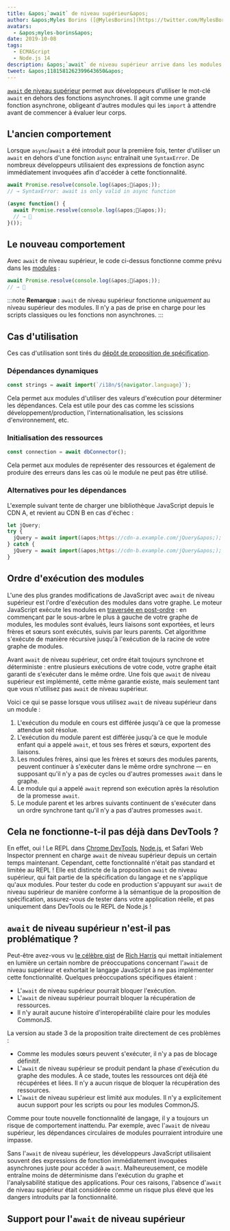 ```yaml
---
title: &apos;`await` de niveau supérieur&apos;
author: &apos;Myles Borins ([@MylesBorins](https://twitter.com/MylesBorins))&apos;
avatars:
  - &apos;myles-borins&apos;
date: 2019-10-08
tags:
  - ECMAScript
  - Node.js 14
description: &apos;`await` de niveau supérieur arrive dans les modules JavaScript ! Vous pourrez bientôt utiliser `await` sans avoir besoin d&apos;être dans une fonction asynchrone.&apos;
tweet: &apos;1181581262399643650&apos;
---
```

[`await` de niveau supérieur](https://github.com/tc39/proposal-top-level-await) permet aux développeurs d&apos;utiliser le mot-clé `await` en dehors des fonctions asynchrones. Il agit comme une grande fonction asynchrone, obligeant d&apos;autres modules qui les `import` à attendre avant de commencer à évaluer leur corps.

<!--truncate-->
## L&apos;ancien comportement

Lorsque `async`/`await` a été introduit pour la première fois, tenter d&apos;utiliser un `await` en dehors d&apos;une fonction `async` entraînait une `SyntaxError`. De nombreux développeurs utilisaient des expressions de fonction async immédiatement invoquées afin d&apos;accéder à cette fonctionnalité.

```js
await Promise.resolve(console.log(&apos;🎉&apos;));
// → SyntaxError: await is only valid in async function

(async function() {
  await Promise.resolve(console.log(&apos;🎉&apos;));
  // → 🎉
}());
```

## Le nouveau comportement

Avec `await` de niveau supérieur, le code ci-dessus fonctionne comme prévu dans les [modules](/features/modules) :

```js
await Promise.resolve(console.log(&apos;🎉&apos;));
// → 🎉
```

:::note
**Remarque :** `await` de niveau supérieur fonctionne _uniquement_ au niveau supérieur des modules. Il n&apos;y a pas de prise en charge pour les scripts classiques ou les fonctions non asynchrones.
:::

## Cas d&apos;utilisation

Ces cas d&apos;utilisation sont tirés du [dépôt de proposition de spécification](https://github.com/tc39/proposal-top-level-await#use-cases).

### Dépendances dynamiques

```js
const strings = await import(`/i18n/${navigator.language}`);
```

Cela permet aux modules d&apos;utiliser des valeurs d&apos;exécution pour déterminer les dépendances. Cela est utile pour des cas comme les scissions développement/production, l&apos;internationalisation, les scissions d&apos;environnement, etc.

### Initialisation des ressources

```js
const connection = await dbConnector();
```

Cela permet aux modules de représenter des ressources et également de produire des erreurs dans les cas où le module ne peut pas être utilisé.

### Alternatives pour les dépendances

L&apos;exemple suivant tente de charger une bibliothèque JavaScript depuis le CDN A, et revient au CDN B en cas d&apos;échec :

```js
let jQuery;
try {
  jQuery = await import(&apos;https://cdn-a.example.com/jQuery&apos;);
} catch {
  jQuery = await import(&apos;https://cdn-b.example.com/jQuery&apos;);
}
```

## Ordre d&apos;exécution des modules

L&apos;une des plus grandes modifications de JavaScript avec `await` de niveau supérieur est l&apos;ordre d&apos;exécution des modules dans votre graphe. Le moteur JavaScript exécute les modules en [traversée en post-ordre](https://en.wikibooks.org/wiki/A-level_Computing/AQA/Paper_1/Fundamentals_of_algorithms/Tree_traversal#Post-order) : en commençant par le sous-arbre le plus à gauche de votre graphe de modules, les modules sont évalués, leurs liaisons sont exportées, et leurs frères et sœurs sont exécutés, suivis par leurs parents. Cet algorithme s&apos;exécute de manière récursive jusqu&apos;à l&apos;exécution de la racine de votre graphe de modules.

Avant `await` de niveau supérieur, cet ordre était toujours synchrone et déterministe : entre plusieurs exécutions de votre code, votre graphe était garanti de s&apos;exécuter dans le même ordre. Une fois que `await` de niveau supérieur est implémenté, cette même garantie existe, mais seulement tant que vous n&apos;utilisez pas `await` de niveau supérieur.

Voici ce qui se passe lorsque vous utilisez `await` de niveau supérieur dans un module :

1. L&apos;exécution du module en cours est différée jusqu&apos;à ce que la promesse attendue soit résolue.
1. L&apos;exécution du module parent est différée jusqu&apos;à ce que le module enfant qui a appelé `await`, et tous ses frères et sœurs, exportent des liaisons.
1. Les modules frères, ainsi que les frères et sœurs des modules parents, peuvent continuer à s&apos;exécuter dans le même ordre synchrone — en supposant qu&apos;il n&apos;y a pas de cycles ou d&apos;autres promesses `await` dans le graphe.
1. Le module qui a appelé `await` reprend son exécution après la résolution de la promesse `await`.
1. Le module parent et les arbres suivants continuent de s&apos;exécuter dans un ordre synchrone tant qu&apos;il n&apos;y a pas d&apos;autres promesses `await`.

## Cela ne fonctionne-t-il pas déjà dans DevTools ?

En effet, oui ! Le REPL dans [Chrome DevTools](https://developers.google.com/web/updates/2017/08/devtools-release-notes#await), [Node.js](https://github.com/nodejs/node/issues/13209), et Safari Web Inspector prennent en charge `await` de niveau supérieur depuis un certain temps maintenant. Cependant, cette fonctionnalité n&apos;était pas standard et limitée au REPL ! Elle est distincte de la proposition `await` de niveau supérieur, qui fait partie de la spécification du langage et ne s&apos;applique qu&apos;aux modules. Pour tester du code en production s&apos;appuyant sur `await` de niveau supérieur de manière conforme à la sémantique de la proposition de spécification, assurez-vous de tester dans votre application réelle, et pas uniquement dans DevTools ou le REPL de Node.js !

## `await` de niveau supérieur n&apos;est-il pas problématique ?

Peut-être avez-vous vu [le célèbre gist](https://gist.github.com/Rich-Harris/0b6f317657f5167663b493c722647221) de [Rich Harris](https://twitter.com/Rich_Harris) qui mettait initialement en lumière un certain nombre de préoccupations concernant l'`await` de niveau supérieur et exhortait le langage JavaScript à ne pas implémenter cette fonctionnalité. Quelques préoccupations spécifiques étaient :

- L'`await` de niveau supérieur pourrait bloquer l'exécution.
- L'`await` de niveau supérieur pourrait bloquer la récupération de ressources.
- Il n'y aurait aucune histoire d'interopérabilité claire pour les modules CommonJS.

La version au stade 3 de la proposition traite directement de ces problèmes :

- Comme les modules sœurs peuvent s'exécuter, il n'y a pas de blocage définitif.
- L'`await` de niveau supérieur se produit pendant la phase d'exécution du graphe des modules. À ce stade, toutes les ressources ont déjà été récupérées et liées. Il n'y a aucun risque de bloquer la récupération des ressources.
- L'`await` de niveau supérieur est limité aux modules. Il n'y a explicitement aucun support pour les scripts ou pour les modules CommonJS.

Comme pour toute nouvelle fonctionnalité de langage, il y a toujours un risque de comportement inattendu. Par exemple, avec l'`await` de niveau supérieur, les dépendances circulaires de modules pourraient introduire une impasse.

Sans l'`await` de niveau supérieur, les développeurs JavaScript utilisaient souvent des expressions de fonction immédiatement invoquées asynchrones juste pour accéder à `await`. Malheureusement, ce modèle entraîne moins de déterminisme dans l'exécution du graphe et l'analysabilité statique des applications. Pour ces raisons, l'absence d'`await` de niveau supérieur était considérée comme un risque plus élevé que les dangers introduits par la fonctionnalité.

## Support pour l'`await` de niveau supérieur

<feature-support chrome="89 https://bugs.chromium.org/p/v8/issues/detail?id=9344"
                 firefox="non https://bugzilla.mozilla.org/show_bug.cgi?id=1519100"
                 safari="15 https://bugs.webkit.org/show_bug.cgi?id=202484"
                 nodejs="14"
                 babel="non https://github.com/babel/proposals/issues/44"></feature-support>
